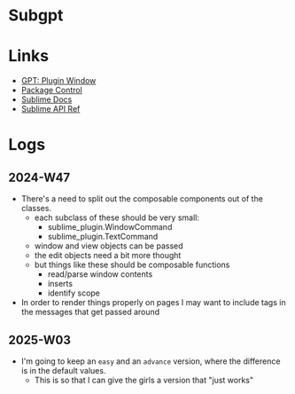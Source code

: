 # Subgpt

# Links

- [GPT: Plugin Window](../GPT_logs/2024/2024-11/2024-11-09-sublime-plugin-window.md)
- [Package Control](https://packagecontrol.io/docs)
- [Sublime Docs](https://www.sublimetext.com/docs/index.html)
- [Sublime API Ref](https://www.sublimetext.com/docs/api_reference.html)

# Logs
## 2024-W47
- There's a need to split out the composable components out of the classes.
  - each subclass of these should be very small:
    - sublime_plugin.WindowCommand
    - sublime_plugin.TextCommand
  - window and view objects can be passed
  - the edit objects need a bit more thought
  - but things like these should be composable functions
    - read/parse window contents
    - inserts
    - identify scope
- In order to render things properly on pages I may want to include tags in the messages that get passed around
## 2025-W03
- I'm going to keep an `easy` and an `advance` version, where the difference is in the default values.
  - This is so that I can give the girls a version that "just works" 
